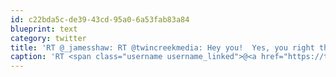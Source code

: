 ```yaml
---
id: c22bda5c-de39-43cd-95a0-6a53fab83a84
blueprint: text
category: twitter
title: 'RT @_jamesshaw: RT @twincreekmedia: Hey you!  Yes, you right there. Stop thinking bad thoughts about the hockey game tonight. #canucks # ...'
caption: 'RT <span class="username username_linked">@<a href="https://twitter.com/_jamesshaw" title="James Shaw">_jamesshaw</a></span>: RT <span class="username username_linked">@<a href="https://twitter.com/twincreekmedia" title="Twin Creek Media">twincreekmedia</a></span>: Hey you!  Yes, you right there. Stop thinking bad thoughts about the hockey game tonight. <span class="hashtag hashtag_local">#<a href="http://tweettemp.darylchymko.ca/?tag=canucks">canucks</a> # ...'
---
```

